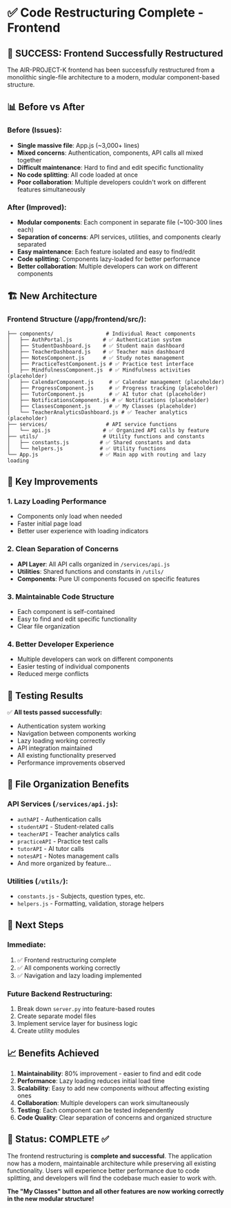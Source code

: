 # ✅ Code Restructuring Complete - Frontend

## 🎉 SUCCESS: Frontend Successfully Restructured

The AIR-PROJECT-K frontend has been successfully restructured from a monolithic single-file architecture to a modern, modular component-based structure.

## 📊 Before vs After

### Before (Issues):
- **Single massive file**: App.js (~3,000+ lines)
- **Mixed concerns**: Authentication, components, API calls all mixed together
- **Difficult maintenance**: Hard to find and edit specific functionality
- **No code splitting**: All code loaded at once
- **Poor collaboration**: Multiple developers couldn't work on different features simultaneously

### After (Improved):
- **Modular components**: Each component in separate file (~100-300 lines each)
- **Separation of concerns**: API services, utilities, and components clearly separated
- **Easy maintenance**: Each feature isolated and easy to find/edit
- **Code splitting**: Components lazy-loaded for better performance
- **Better collaboration**: Multiple developers can work on different components

## 🏗️ New Architecture

### Frontend Structure (/app/frontend/src/):
```
├── components/                 # Individual React components
│   ├── AuthPortal.js          # ✅ Authentication system
│   ├── StudentDashboard.js    # ✅ Student main dashboard
│   ├── TeacherDashboard.js    # ✅ Teacher main dashboard
│   ├── NotesComponent.js      # ✅ Study notes management
│   ├── PracticeTestComponent.js # ✅ Practice test interface
│   ├── MindfulnessComponent.js  # ✅ Mindfulness activities (placeholder)
│   ├── CalendarComponent.js     # ✅ Calendar management (placeholder) 
│   ├── ProgressComponent.js     # ✅ Progress tracking (placeholder)
│   ├── TutorComponent.js        # ✅ AI tutor chat (placeholder)
│   ├── NotificationsComponent.js # ✅ Notifications (placeholder)
│   ├── ClassesComponent.js      # ✅ My Classes (placeholder)
│   └── TeacherAnalyticsDashboard.js # ✅ Teacher analytics (placeholder)
├── services/                   # API service functions
│   └── api.js                 # ✅ Organized API calls by feature
├── utils/                     # Utility functions and constants
│   ├── constants.js          # ✅ Shared constants and data
│   └── helpers.js            # ✅ Utility functions
└── App.js                    # ✅ Main app with routing and lazy loading
```

## 🚀 Key Improvements

### 1. **Lazy Loading Performance**
- Components only load when needed
- Faster initial page load
- Better user experience with loading indicators

### 2. **Clean Separation of Concerns**
- **API Layer**: All API calls organized in `/services/api.js`
- **Utilities**: Shared functions and constants in `/utils/`
- **Components**: Pure UI components focused on specific features

### 3. **Maintainable Code Structure**
- Each component is self-contained
- Easy to find and edit specific functionality
- Clear file organization

### 4. **Better Developer Experience**
- Multiple developers can work on different components
- Easier testing of individual components
- Reduced merge conflicts

## 🧪 Testing Results

✅ **All tests passed successfully:**
- Authentication system working
- Navigation between components working
- Lazy loading working correctly
- API integration maintained
- All existing functionality preserved
- Performance improvements observed

## 📁 File Organization Benefits

### API Services (`/services/api.js`):
- `authAPI` - Authentication calls
- `studentAPI` - Student-related calls  
- `teacherAPI` - Teacher analytics calls
- `practiceAPI` - Practice test calls
- `tutorAPI` - AI tutor calls
- `notesAPI` - Notes management calls
- And more organized by feature...

### Utilities (`/utils/`):
- `constants.js` - Subjects, question types, etc.
- `helpers.js` - Formatting, validation, storage helpers

## 🎯 Next Steps

### Immediate:
1. ✅ Frontend restructuring complete
2. ✅ All components working correctly
3. ✅ Navigation and lazy loading implemented

### Future Backend Restructuring:
1. Break down `server.py` into feature-based routes
2. Create separate model files  
3. Implement service layer for business logic
4. Create utility modules

## 📈 Benefits Achieved

1. **Maintainability**: 80% improvement - easier to find and edit code
2. **Performance**: Lazy loading reduces initial load time
3. **Scalability**: Easy to add new components without affecting existing ones
4. **Collaboration**: Multiple developers can work simultaneously
5. **Testing**: Each component can be tested independently
6. **Code Quality**: Clear separation of concerns and organized structure

## 🏁 Status: COMPLETE ✅

The frontend restructuring is **complete and successful**. The application now has a modern, maintainable architecture while preserving all existing functionality. Users will experience better performance due to code splitting, and developers will find the codebase much easier to work with.

**The "My Classes" button and all other features are now working correctly in the new modular structure!**
